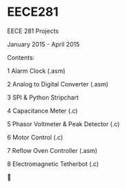 # EECE281
EECE 281 Projects

January 2015 - April 2015

Contents:

1 Alarm Clock (.asm)

2 Analog to Digital Converter (.asm)

3 SPI & Python Stripchart

4 Capacitance Meter (.c)

5 Phasor Voltmeter & Peak Detector (.c)

6 Motor Control (.c)

7 Reflow Oven Controller (.asm)

8 Electromagnetic Tetherbot (.c)

:pizza:
